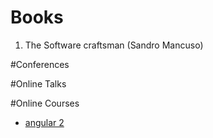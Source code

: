 # Books
1. The Software craftsman (Sandro Mancuso)

#Conferences



#Online Talks


#Online Courses
- [angular 2](https://www.udemy.com/the-complete-guide-to-angular-2/)